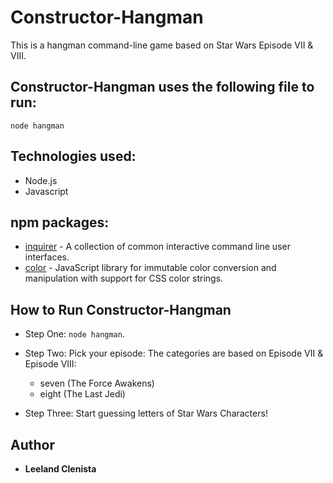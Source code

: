 # Constructor-Hangman
This is a hangman command-line game based on Star Wars Episode VII & VIII.

## Constructor-Hangman uses the following file to run:
```
node hangman
```

## Technologies used:

* Node.js
* Javascript

## npm packages: 
* [inquirer](https://www.npmjs.com/package/inquirer) - A collection of common interactive command line user interfaces.
* [color](https://www.npmjs.com/package/color) - JavaScript library for immutable color conversion and manipulation with support for CSS color strings.


## How to Run Constructor-Hangman

* Step One:  ```node hangman```.

* Step Two: Pick your episode:
	The categories are based on Episode VII & Episode VIII:  
	* seven (The Force Awakens)
	* eight (The Last Jedi)

* Step Three: Start guessing letters of Star Wars Characters!


## Author
* **Leeland Clenista** 


